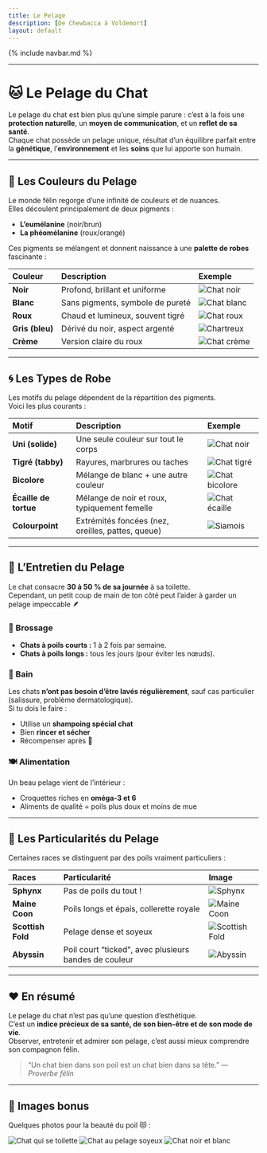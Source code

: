 ```yaml
---
title: Le Pelage
description: [De Chewbacca à Voldemort]
layout: default
---
```


{% include navbar.md %}

---

# 🐱 Le Pelage du Chat

Le pelage du chat est bien plus qu’une simple parure : c’est à la fois une **protection naturelle**, un **moyen de communication**, et un **reflet de sa santé**.  
Chaque chat possède un pelage unique, résultat d’un équilibre parfait entre la **génétique**, l’**environnement** et les **soins** que lui apporte son humain.

---

## 🌈 Les Couleurs du Pelage

Le monde félin regorge d’une infinité de couleurs et de nuances.  
Elles découlent principalement de deux pigments :  
- **L’eumélanine** (noir/brun)  
- **La phéomélanine** (roux/orangé)

Ces pigments se mélangent et donnent naissance à une **palette de robes** fascinante :

| Couleur | Description | Exemple |
|:--|:--|:--|
| **Noir** | Profond, brillant et uniforme | ![Chat noir](/Bestiaire/assets/images/blackcat.jpg) |
| **Blanc** | Sans pigments, symbole de pureté | ![Chat blanc](/Bestiaire/assets/images/whitecat.jpg) |
| **Roux** | Chaud et lumineux, souvent tigré | ![Chat roux](/Bestiaire/assets/images/gingercat.jpg) |
| **Gris (bleu)** | Dérivé du noir, aspect argenté | ![Chartreux](/Bestiaire/assets/images/greycat.jpg) |
| **Crème** | Version claire du roux | ![Chat crème](/Bestiaire/assets/images/creamcat.jpg) |

---

## 🌀 Les Types de Robe

Les motifs du pelage dépendent de la répartition des pigments.  
Voici les plus courants :

| Motif | Description | Exemple |
|:--|:--|:--|
| **Uni (solide)** | Une seule couleur sur tout le corps | ![Chat noir](https://upload.wikimedia.org/wikipedia/commons/0/0b/Blackcat-Lilith.jpg) |
| **Tigré (tabby)** | Rayures, marbrures ou taches | ![Chat tigré](https://upload.wikimedia.org/wikipedia/commons/3/3a/Cat03.jpg) |
| **Bicolore** | Mélange de blanc + une autre couleur | ![Chat bicolore](https://upload.wikimedia.org/wikipedia/commons/2/2d/Bicolor_cat.jpg) |
| **Écaille de tortue** | Mélange de noir et roux, typiquement femelle | ![Chat écaille](https://upload.wikimedia.org/wikipedia/commons/8/81/Tortoiseshell_cat.jpg) |
| **Colourpoint** | Extrémités foncées (nez, oreilles, pattes, queue) | ![Siamois](https://upload.wikimedia.org/wikipedia/commons/b/bc/Siamese_cat.jpg) |

---

## 🧴 L’Entretien du Pelage

Le chat consacre **30 à 50 % de sa journée** à sa toilette.  
Cependant, un petit coup de main de ton côté peut l’aider à garder un pelage impeccable 🪶

### 🪮 Brossage
- **Chats à poils courts :** 1 à 2 fois par semaine.  
- **Chats à poils longs :** tous les jours (pour éviter les nœuds).  

### 🧼 Bain
Les chats **n’ont pas besoin d’être lavés régulièrement**, sauf cas particulier (salissure, problème dermatologique).  
Si tu dois le faire :
- Utilise un **shampoing spécial chat**
- Bien **rincer et sécher**
- Récompenser après 🐾

### 🍽️ Alimentation
Un beau pelage vient de l’intérieur :
- Croquettes riches en **oméga-3 et 6**
- Aliments de qualité = poils plus doux et moins de mue

---

## 🧬 Les Particularités du Pelage

Certaines races se distinguent par des poils vraiment particuliers :

| Races | Particularité | Image |
|:--|:--|:--|
| **Sphynx** | Pas de poils du tout ! | ![Sphynx](https://upload.wikimedia.org/wikipedia/commons/3/31/Sphynx_cat_on_red_couch.jpg) |
| **Maine Coon** | Poils longs et épais, collerette royale | ![Maine Coon](https://upload.wikimedia.org/wikipedia/commons/5/5e/Maine_Coon_female.jpg) |
| **Scottish Fold** | Pelage dense et soyeux | ![Scottish Fold](https://upload.wikimedia.org/wikipedia/commons/5/57/Scottish_fold_cat.jpg) |
| **Abyssin** | Poil court “ticked”, avec plusieurs bandes de couleur | ![Abyssin](https://upload.wikimedia.org/wikipedia/commons/8/89/Abyssinian_cat.jpg) |

---

## ❤️ En résumé

Le pelage du chat n’est pas qu’une question d’esthétique.  
C’est un **indice précieux de sa santé, de son bien-être et de son mode de vie**.  
Observer, entretenir et admirer son pelage, c’est aussi mieux comprendre son compagnon félin.  

> “Un chat bien dans son poil est un chat bien dans sa tête.” — *Proverbe félin*

---

## 🐾 Images bonus

Quelques photos pour la beauté du poil 😻 :

![Chat qui se toilette](https://upload.wikimedia.org/wikipedia/commons/b/b0/Cat_cleaning_its_paw.jpg)
![Chat au pelage soyeux](https://upload.wikimedia.org/wikipedia/commons/7/7e/Longhaired_cat.jpg)
![Chat noir et blanc](https://upload.wikimedia.org/wikipedia/commons/d/d8/Black_and_white_cat.jpg)

